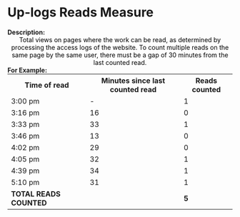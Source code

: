<style>
@media (min-width: 980px) {
    .md-nav, .md-sidebar {
      display: none!important;
    }
}
</style>

# Up-logs Reads Measure

<div id="value-display"></div>
<strong>Description:</strong>
<div class="tile-1" style="text-align:center; color:black">
Total views on pages where the work can be read, as determined by processing the access logs of the website. To count multiple reads on the same page by the same user, there must be a gap of 30 minutes from the last counted read.
</div>

<strong>
For Example:
</strong>

<div style="text-align: center;">
    <table style="margin: 0 auto;">
        <tr>
          <th>Time of read</th>
          <th>Minutes since last counted read</th>
          <th>Reads counted</th>
        </tr>
        <tr>
            <td>3:00 pm</td>
            <td>-</td>
            <td>1</td>
        </tr>
        <tr>
            <td>3:16 pm</td>
            <td>16</td>
            <td>0</td>
        </tr>
        <tr>
            <td>3:33 pm</td>
            <td>33</td>
            <td>1</td>
        </tr>
        <tr>
            <td>3:46 pm</td>
            <td>13</td>
            <td>0</td>
        </tr>
        <tr>
            <td>4:02 pm</td>
            <td>29</td>
            <td>0</td>
        </tr>
        <tr>
            <td>4:05 pm</td>
            <td>32</td>
            <td>1</td>
        </tr>
        <tr>
            <td>4:39 pm</td>
            <td>34</td>
            <td>1</td>
        </tr>
        <tr>
            <td>5:10 pm</td>
            <td>31</td>
            <td>1</td>
        </tr>
        <tr>
            <td><strong>TOTAL READS COUNTED</strong></td>
            <td></td>
            <td><strong>5</strong></td>
        </tr>
    </table>
</div>


<script>
document.getElementById('value-display').innerHTML = `
  <h2><strong>up-logs/reads/v1</strong></h2></br>
  <strong>Source <span class="tooltip"><i class="fa-solid fa-circle-info"></i> <span class="tooltiptext">Not all platforms use the same parameters to measure the same thing, so it is important to differentiate the platform we are collecting data from.</span></span> :</strong> Ubiquity Press </br>
  <strong>Type <span class="tooltip"><i class="fa-solid fa-circle-info"></i> <span class="tooltiptext">Not all measures represent the same event, some platforms report the number of people who accessed a publication (e.g. users, session), others the number of times a resource was seen (e.g. reads). For clarity, each of the measures described here will include its type.</span></span> :</strong> reads</br>
  <strong>Version <span class="tooltip"><i class="fa-solid fa-circle-info"></i> <span class="tooltiptext">Data providers and/or collectors may want to modify their definition of e.g. a view or a session. In order to ensure changes in these definitions are differentiated, we use versioning.</span></span> :</strong> 1
`;
</script>
